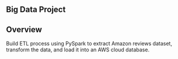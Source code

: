 ## Big Data Project

## Overview

Build ETL process using PySpark to extract Amazon reviews dataset, transform the data, and load it into an AWS cloud database.

